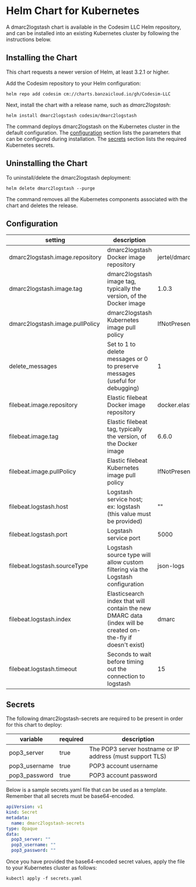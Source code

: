 # Helm Chart for Kubernetes

A dmarc2logstash chart is available in the Codesim LLC Helm repository, and can be installed into an existing Kubernetes cluster by following the instructions below.

## Installing the Chart

This chart requests a newer version of Helm, at least 3.2.1 or higher.

Add the Codesim repository to your Helm configuration:

```console
helm repo add codesim cm://charts.banzaicloud.io/gh/Codesim-LLC
```

Next, install the chart with a release name, such as _dmarc2logstash_:

```console
helm install dmarc2logstash codesim/dmarc2logstash
```

The command deploys dmarc2logstash on the Kubernetes cluster in the default configuration. The [configuration](#configuration) section lists the parameters that can be configured during installation. The [secrets](#secrets) section lists the required Kubernetes secrets.

## Uninstalling the Chart

To uninstall/delete the dmarc2logstash deployment:

```console
helm delete dmarc2logstash --purge
```

The command removes all the Kubernetes components associated with the chart and deletes the release.

## Configuration

setting                           | description                                                                                                           | default
----------------------------------|-----------------------------------------------------------------------------------------------------------------------|----------
dmarc2logstash.image.repository   | dmarc2logstash Docker image repository                                                                                | jertel/dmarc2logstash
dmarc2logstash.image.tag          | dmarc2logstash image tag, typically the version, of the Docker image                                                  | 1.0.3
dmarc2logstash.image.pullPolicy   | dmarc2logstash Kubernetes image pull policy                                                                           | IfNotPresent
delete_messages                   | Set to 1 to delete messages or 0 to preserve messages (useful for debugging) | 1
filebeat.image.repository         | Elastic filebeat Docker image repository                                                                              | docker.elastic.co/beats/filebeat
filebeat.image.tag                | Elastic filebeat tag, typically the version, of the Docker image                                                      | 6.6.0
filebeat.image.pullPolicy         | Elastic filebeat Kubernetes image pull policy                                                                         | IfNotPresent
filebeat.logstash.host            | Logstash service host; ex: logstash (this value must be provided)                                                     | ""
filebeat.logstash.port            | Logstash service port                                                                                                 | 5000
filebeat.logstash.sourceType      | Logstash source type will allow custom filtering via the Logstash configuration                                       | json-logs
filebeat.logstash.index           | Elasticsearch index that will contain the new DMARC data (index will be created on-the-fly if doesn't exist)           | dmarc
filebeat.logstash.timeout         | Seconds to wait before timing out the connection to logstash                                                          | 15

## Secrets

The following dmarc2logstash-secrets are required to be present in order for this chart to deploy:

variable               | required | description
-----------------------|----------|------------
pop3_server            | true     | The POP3 server hostname or IP address (must support TLS)
pop3_username          | true     | POP3 account username
pop3_password          | true     | POP3 account password

Below is a sample secrets.yaml file that can be used as a template. Remember that all secrets must be base64-encoded.

```yaml
apiVersion: v1
kind: Secret
metadata:
  name: dmarc2logstash-secrets
type: Opaque
data:
  pop3_server: ""
  pop3_username: ""
  pop3_password: ""
```

Once you have provided the base64-encoded secret values, apply the file to your Kubernetes cluster as follows:

```console
kubectl apply -f secrets.yaml
```

